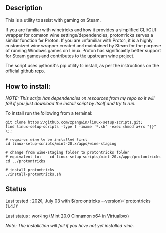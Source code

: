 
## Description

This is a utility to assist with gaming on Steam.

If you are familiar with winetricks and how it provides a simplified CLI/GUI wrapper for common wine settings/dependencies, protontricks serves a similar function for Proton. If you are unfamiliar with Proton, it is a highly customized wine wrapper created and maintained by Steam for the purpose of running Windows games on Linux. Proton has significantly better support for Steam games and contributes to the upstream wine project.

The script uses python3's pip utility to install, as per the instructions on the official [github repo](https://github.com/Matoking/protontricks).

## How to install:

*NOTE: This script has dependencies on resources from my repo so it will fail if you just download the install script by itself and try to run.*

To install run the following from a terminal:

```
git clone https://github.com/zpangwin/linux-setup-scripts.git;
find linux-setup-scripts -type f -iname '*.sh' -exec chmod a+rx "{}" \;;

# requires wine to be installed first
cd linux-setup-scripts/mint-20.x/apps/wine-staging

# change from wine-staging folder to protontricks folder
# equivalent to:	cd linux-setup-scripts/mint-20.x/apps/protontricks
cd ../protontricks

# install protontricks
./install-protontricks.sh
```

## Status

Last tested : 2020, July 03 with $(protontricks --version)='protontricks (1.4.1)'

Last status : working (Mint 20.0 Cinnamon x64 in Virtualbox)

*Note: The installation will fail if you have not yet installed wine.*
